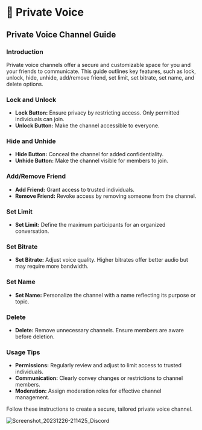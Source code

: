 # 🎤 Private Voice

## Private Voice Channel Guide

### Introduction
Private voice channels offer a secure and customizable space for you and your friends to communicate. This guide outlines key features, such as lock, unlock, hide, unhide, add/remove friend, set limit, set bitrate, set name, and delete options.

### Lock and Unlock
- **Lock Button:** Ensure privacy by restricting access. Only permitted individuals can join.
- **Unlock Button:** Make the channel accessible to everyone.

### Hide and Unhide
- **Hide Button:** Conceal the channel for added confidentiality.
- **Unhide Button:** Make the channel visible for members to join.

### Add/Remove Friend
- **Add Friend:** Grant access to trusted individuals.
- **Remove Friend:** Revoke access by removing someone from the channel.

### Set Limit
- **Set Limit:** Define the maximum participants for an organized conversation.

### Set Bitrate
- **Set Bitrate:** Adjust voice quality. Higher bitrates offer better audio but may require more bandwidth.

### Set Name
- **Set Name:** Personalize the channel with a name reflecting its purpose or topic.

### Delete
- **Delete:** Remove unnecessary channels. Ensure members are aware before deletion.

### Usage Tips
- **Permissions:** Regularly review and adjust to limit access to trusted individuals.
- **Communication:** Clearly convey changes or restrictions to channel members.
- **Moderation:** Assign moderation roles for effective channel management.

Follow these instructions to create a secure, tailored private voice channel.

![Screenshot_20231226-211425_Discord](https://github.com/TGK-Dev/NAT-Docs/assets/152521870/e7d1832e-5745-498d-b0c5-fdf83091f820)
